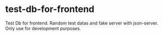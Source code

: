 # test-db-for-frontend
Test Db for frontend. Random test datas and fake server with json-server. Only use for development purposes.
